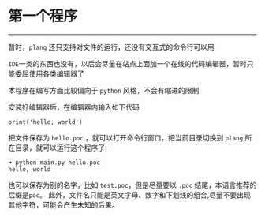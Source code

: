 # 第一个程序
---

暂时，`plang` 还只支持对文件的运行，还没有交互式的命令行可以用

`IDE`一类的东西也没有，以后会尽量在站点上面加一个在线的代码编辑器，暂时只能委屈使用各类编辑器了

本程序在编写方面比较偏向于  `python` 风格，不会有缩进的限制

安装好编辑器后，在编辑器内输入如下代码

```
print('hello, world')
```

把文件保存为 `hello.poc` ，就可以打开命令行窗口，把当前目录切换到 `plang` 所在目录，就可以运行这个程序了:

```
➜ python main.py hello.poc
hello, world
```

也可以保存为别的名字，比如 `test.poc`，但是尽量要以 `.poc` 结尾，本语言推荐的后缀是`poc`。 此外，文件名只能是英文字母、数字和下划线的组合,尽量不要出现其他字符，可能会产生未知的后果。
